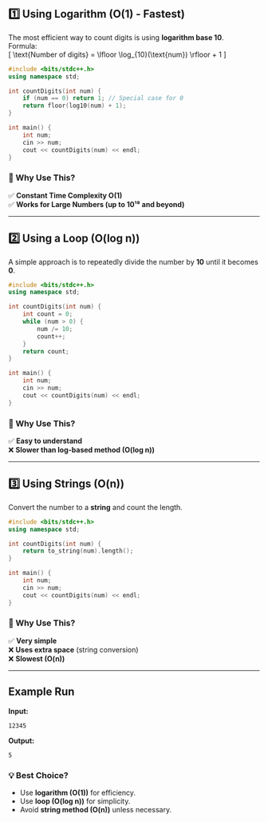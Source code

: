 

## **1️⃣ Using Logarithm (O(1) - Fastest)**
The most efficient way to count digits is using **logarithm base 10**.  
Formula:  
\[
\text{Number of digits} = \lfloor \log_{10}(\text{num}) \rfloor + 1
\]

```cpp
#include <bits/stdc++.h>
using namespace std;

int countDigits(int num) {
    if (num == 0) return 1; // Special case for 0
    return floor(log10(num) + 1);
}

int main() {
    int num;
    cin >> num;
    cout << countDigits(num) << endl;
}
```

### **🔹 Why Use This?**
✅ **Constant Time Complexity O(1)**  
✅ **Works for Large Numbers (up to 10¹⁸ and beyond)**  

---

## **2️⃣ Using a Loop (O(log n))**
A simple approach is to repeatedly divide the number by **10** until it becomes **0**.

```cpp
#include <bits/stdc++.h>
using namespace std;

int countDigits(int num) {
    int count = 0;
    while (num > 0) {
        num /= 10;
        count++;
    }
    return count;
}

int main() {
    int num;
    cin >> num;
    cout << countDigits(num) << endl;
}
```

### **🔸 Why Use This?**
✅ **Easy to understand**  
❌ **Slower than log-based method (O(log n))**  

---

## **3️⃣ Using Strings (O(n))**
Convert the number to a **string** and count the length.

```cpp
#include <bits/stdc++.h>
using namespace std;

int countDigits(int num) {
    return to_string(num).length();
}

int main() {
    int num;
    cin >> num;
    cout << countDigits(num) << endl;
}
```

### **🔹 Why Use This?**
✅ **Very simple**  
❌ **Uses extra space** (string conversion)  
❌ **Slowest (O(n))**  

---

## **Example Run**
**Input:**  
```
12345
```
**Output:**  
```
5
```

### **💡 Best Choice?**
- Use **logarithm (O(1))** for efficiency.  
- Use **loop (O(log n))** for simplicity.  
- Avoid **string method (O(n))** unless necessary.  
